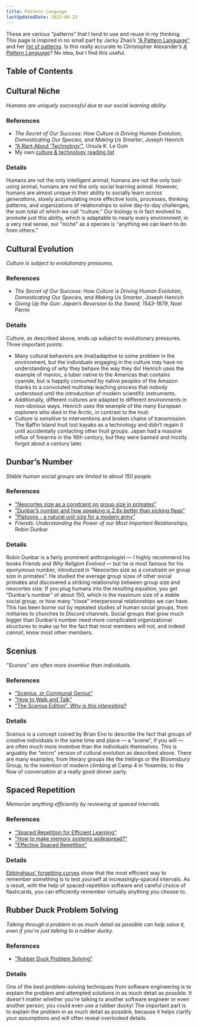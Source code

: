 ```yaml
---
title: Pattern Language
lastUpdatedDate: 2023-08-23
---
```


<!-- markdownlint-disable no-duplicate-header -->

These are various “patterns” that I tend to use and reuse in my thinking. This page is inspired in no small part by Jacky Zhao’s [“A Pattern Language”](https://jzhao.xyz/thoughts/A-Pattern-Language/) and her [list of patterns](https://jzhao.xyz/tags/pattern/). Is this really accurate to Christopher Alexander’s [_A Pattern Language_](https://en.wikipedia.org/wiki/A_Pattern_Language)? No idea, but I find this useful.

## Table of Contents

## Cultural Niche

_Humans are uniquely successful due to our social learning ability._

### References

- _The Secret of Our Success: How Culture is Driving Human Evolution, Domesticating Our Species, and Making Us Smarter_, Joseph Henrich
- [“A Rant About ‘Technology’”](https://web.archive.org/web/20230318100241/http://www.ursulakleguinarchive.com/Note-Technology.html), Ursula K. Le Guin
- My own [culture & technology reading list](https://rwblickhan.org/misc/culture-reading-list/)

### Details

Humans are not the only intelligent animal; humans are not the only tool-using animal; humans are not the only social learning animal. However, humans are almost unique in their ability to socially learn _across generations_, slowly accumulating more effective tools, processes, thinking patterns, and organizations of relationships to solve day-to-day challenges, the sum total of which we call “culture.” Our biology is in fact evolved to promote just this ability, which is adaptable to nearly every environment; in a very real sense, our “niche” as a species is “anything we can learn to do from others.”

## Cultural Evolution

_Culture is subject to evolutionary pressures._

### References

- _The Secret of Our Success: How Culture is Driving Human Evolution, Domesticating Our Species, and Making Us Smarter_, Joseph Henrich
- _Giving Up the Gun: Japan’s Reversion to the Sword, 1543-1879_, Noel Perrin

### Details

Culture, as described above, ends up subject to evolutionary pressures. Three important points:

- Many cultural behaviors are (mal)adaptive to some problem in the environment, but the individuals engaging in the culture may have no understanding of _why_ they behave the way they do! Henrich uses the example of manioc, a tuber native to the Americas that contains cyanide, but is happily consumed by native peoples of the Amazon thanks to a convoluted multistep leaching process that nobody understood until the introduction of modern scientific instruments.
- Additionally, different cultures are adapted to different environments in non-obvious ways. Henrich uses the example of the many European explorers who died in the Arctic, in contrast to the Inuit.
- Culture is sensitive to interventions and broken chains of transmission. The Baffin Island Inuit lost kayaks as a technology and didn’t regain it until accidentally contacting other Inuit groups. Japan had a massive influx of firearms in the 16th century, but they were banned and mostly forgot about a century later.

## Dunbar’s Number

_Stable human social groups are limited to about 150 people._

### References

- [”Neocortex size as a constraint on group size in primates”](https://www.sciencedirect.com/science/article/abs/pii/004724849290081J?via%3Dihub)
- [“Dunbar’s number and how speaking is 2.8x better than picking fleas”](https://interconnected.org/home/2022/04/05/dunbar)
- [“Platoons - a natural unit size for a modern army”](https://youtu.be/a15gihWu1SM)
- _Friends: Understanding the Power of our Most Important Relationships_, Robin Dunbar

### Details

Robin Dunbar is a fairly prominent anthropologist — I highly recommend his books _Friends_ and _Why Religion Evolved_ — but he is most famous for his eponymous number, introduced in “Neocortex size as a constraint on group size in primates”. He studied the average group sizes of other social primates and discovered a striking relationship between group size and neocortex size. If you plug humans into the resulting equation, you get “Dunbar’s number” of about 150, which is the maximum size of a stable social group, or how many “close” interpersonal relationships we can have. This has been borne out by repeated studies of human social groups, from militaries to churches to Discord channels. Social groups that grow much bigger than Dunbar’s number need more complicated organizational structures to make up for the fact that most members will not, and indeed _cannot_, know most other members.

## Scenius

_”Scenes” are often more inventive than individuals._

### References

- [“Scenius, or Communal Genius”](https://kk.org/thetechnium/scenius-or-comm/)
- [“How to Walk and Talk”](https://craigmod.com/ridgeline/043/)
- [“The Scenius Edition”, _Why is this interesting?_](https://whyisthisinteresting.substack.com/p/the-scenius-edition)

### Details

Scenius is a concept coined by Brian Eno to describe the fact that groups of creative individuals in the same time and place — a “scene”, if you will — are often much more inventive than the individuals themselves. This is arguably the “micro” version of cultural evolution as described above. There are many examples, from literary groups like the Inklings or the Bloomsbury Group, to the invention of modern climbing at Camp 4 in Yosemite, to the flow of conversation at a really good dinner party.

## Spaced Repetition

_Memorize anything efficiently by reviewing at spaced intervals._

### References

- ["Spaced Repetition for Efficient Learning"](https://gwern.net/spaced-repetition)
- ["How to make memory systems widespread?"](https://michaelnotebook.com/mmsw/)
- ["Effective Spaced Repetition"](https://borretti.me/article/effective-spaced-repetition)

### Details

[Ebbinghaus' forgetting curves](https://en.wikipedia.org/wiki/Forgetting_curve) show that the most efficient way to remember something is to test yourself at increasingly-spaced intervals. As a result, with the help of spaced-repetition software and careful choice of flashcards, you can efficiently remember virtually anything you choose to.

## Rubber Duck Problem Solving

_Talking through a problem in as much detail as possible can help solve it, even if you're just talking to a rubber ducky._

### References

- ["Rubber Duck Problem Solving"](https://blog.codinghorror.com/rubber-duck-problem-solving/)

### Details

One of the best problem-solving techniques from software engineering is to explain the problem and attempted solutions in as much detail as possible. It doesn't matter whether you're talking to another software engineer or even another person; you could even use a rubber ducky! The important part is to explain the problem in as much detail as possible, because it helps clarify your assumptions and will often reveal overlooked details.